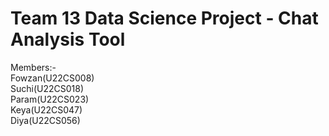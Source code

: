 # Team 13 Data Science Project - Chat Analysis Tool

Members:- <br>
Fowzan(U22CS008) <br>
Suchi(U22CS018)<br>
Param(U22CS023)<br>
Keya(U22CS047)<br>
Diya(U22CS056)<br>

